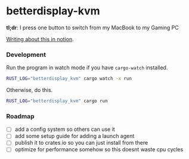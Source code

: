 # betterdisplay-kvm

**tl;dr**: I press one button to switch from my MacBook to my Gaming PC

[Writing about this in notion](https://www.notion.so/boult/BetterDisplay-KVM-259adc9a945c80a196f6db8f52407a8e).

### Development

Run the program in watch mode if you have `cargo-watch` installed.

```sh
RUST_LOG="betterdisplay_kvm" cargo watch -x run
```

Otherwise, do this.

```sh
RUST_LOG="betterdisplay_kvm" cargo run
```

### Roadmap
- [ ] add a config system so others can use it
- [ ] add some setup guide for adding a launch agent
- [ ] publish it to crates.io so you can just install from there
- [ ] optimize for performance somehow so this doesnt waste cpu cycles
